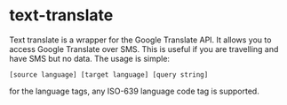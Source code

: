 # text-translate
Text translate is a wrapper for the Google Translate API.  It allows you to
access Google Translate over SMS.  This is useful if you are travelling and have
SMS but no data.  The usage is simple:

    [source language] [target language] [query string]

for the language tags, any ISO-639 language code tag is supported. 




